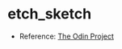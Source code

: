 # etch_sketch
* Reference: [The Odin Project](https://www.theodinproject.com/paths/foundations/courses/foundations/lessons/etch-a-sketch-project)
